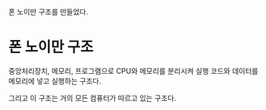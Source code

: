 폰 노이만 구조를 만들었다.

# 폰 노이만 구조
중앙처리장치, 메모리, 프로그램으로 
CPU와 메모리를 분리시켜
실행 코드와 데이터를 메모리에 넣고 실행하는 구조다.

그리고 이 구조는 거의 모든 컴퓨터가 따르고 있는 구조다.
